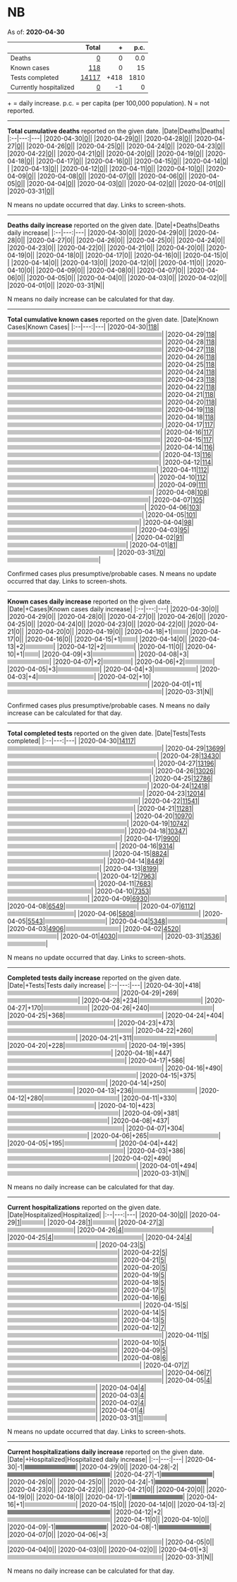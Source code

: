 # NB

As of: **2020-04-30**

||Total|+|p.c.|
|--|---:|---:|---:|
|Deaths|[0](https://github.com/johanley/covid-19-canada/blob/master/data/screenshots/2020-04-30_21h15mADT/nb.png)|0|0.0|
|Known cases|[118](https://github.com/johanley/covid-19-canada/blob/master/data/screenshots/2020-04-30_21h15mADT/nb.png)|0|15|
|Tests completed|[14117](https://github.com/johanley/covid-19-canada/blob/master/data/screenshots/2020-04-30_21h15mADT/nb.png)|+418|1810|
|Currently hospitalized|[0](https://github.com/johanley/covid-19-canada/blob/master/data/screenshots/2020-04-30_21h15mADT/nb.png)|-1|0|

\+ = daily increase.
p.c. = per capita (per 100,000 population).
N = not reported.



***

**Total cumulative deaths** reported on the given date.
|Date|Deaths|Deaths|
|:--|---:|---|
|2020-04-30|[0](https://github.com/johanley/covid-19-canada/blob/master/data/screenshots/2020-04-30_21h15mADT/nb.png)|<img src='bar.png' height='10' width='0' title='0'>|
|2020-04-29|[0](https://github.com/johanley/covid-19-canada/blob/master/data/screenshots/2020-04-29_21h15mADT/nb.png)|<img src='bar.png' height='10' width='0' title='0'>|
|2020-04-28|[0](https://github.com/johanley/covid-19-canada/blob/master/data/screenshots/2020-04-28_21h15mADT/nb.png)|<img src='bar.png' height='10' width='0' title='0'>|
|2020-04-27|[0](https://github.com/johanley/covid-19-canada/blob/master/data/screenshots/2020-04-27_21h15mADT/nb.png)|<img src='bar.png' height='10' width='0' title='0'>|
|2020-04-26|[0](https://github.com/johanley/covid-19-canada/blob/master/data/screenshots/2020-04-26_21h00mADT/nb.png)|<img src='bar.png' height='10' width='0' title='0'>|
|2020-04-25|[0](https://github.com/johanley/covid-19-canada/blob/master/data/screenshots/2020-04-25_21h30mADT/nb.png)|<img src='bar.png' height='10' width='0' title='0'>|
|2020-04-24|[0](https://github.com/johanley/covid-19-canada/blob/master/data/screenshots/2020-04-24_21h15mADT/nb.png)|<img src='bar.png' height='10' width='0' title='0'>|
|2020-04-23|[0](https://github.com/johanley/covid-19-canada/blob/master/data/screenshots/2020-04-23_21h30mADT/nb.png)|<img src='bar.png' height='10' width='0' title='0'>|
|2020-04-22|[0](https://github.com/johanley/covid-19-canada/blob/master/data/screenshots/2020-04-22_21h30mADT/nb.png)|<img src='bar.png' height='10' width='0' title='0'>|
|2020-04-21|[0](https://github.com/johanley/covid-19-canada/blob/master/data/screenshots/2020-04-21_21h30mADT/nb.png)|<img src='bar.png' height='10' width='0' title='0'>|
|2020-04-20|[0](https://github.com/johanley/covid-19-canada/blob/master/data/screenshots/2020-04-20_21h15mADT/nb.png)|<img src='bar.png' height='10' width='0' title='0'>|
|2020-04-19|[0](https://github.com/johanley/covid-19-canada/blob/master/data/screenshots/2020-04-19_19h30mADT/nb.png)|<img src='bar.png' height='10' width='0' title='0'>|
|2020-04-18|[0](https://github.com/johanley/covid-19-canada/blob/master/data/screenshots/2020-04-18_21h30mADT/nb.png)|<img src='bar.png' height='10' width='0' title='0'>|
|2020-04-17|[0](https://github.com/johanley/covid-19-canada/blob/master/data/screenshots/2020-04-17_21h00mADT/nb.png)|<img src='bar.png' height='10' width='0' title='0'>|
|2020-04-16|[0](https://github.com/johanley/covid-19-canada/blob/master/data/screenshots/2020-04-16_21h00mADT/nb.png)|<img src='bar.png' height='10' width='0' title='0'>|
|2020-04-15|[0](https://github.com/johanley/covid-19-canada/blob/master/data/screenshots/2020-04-15_21h00mADT/nb.png)|<img src='bar.png' height='10' width='0' title='0'>|
|2020-04-14|[0](https://github.com/johanley/covid-19-canada/blob/master/data/screenshots/2020-04-14_21h00mADT/nb.png)|<img src='bar.png' height='10' width='0' title='0'>|
|2020-04-13|[0](https://github.com/johanley/covid-19-canada/blob/master/data/screenshots/2020-04-13_21h00mADT/nb.png)|<img src='bar.png' height='10' width='0' title='0'>|
|2020-04-12|[0](https://github.com/johanley/covid-19-canada/blob/master/data/screenshots/2020-04-12_21h30mADT/nb.png)|<img src='bar.png' height='10' width='0' title='0'>|
|2020-04-11|[0](https://github.com/johanley/covid-19-canada/blob/master/data/screenshots/2020-04-11_21h00mADT/nb.png)|<img src='bar.png' height='10' width='0' title='0'>|
|2020-04-10|[0](https://github.com/johanley/covid-19-canada/blob/master/data/screenshots/2020-04-10_21h30mADT/nb.png)|<img src='bar.png' height='10' width='0' title='0'>|
|2020-04-09|[0](https://github.com/johanley/covid-19-canada/blob/master/data/screenshots/2020-04-09_22h00mADT/nb.png)|<img src='bar.png' height='10' width='0' title='0'>|
|2020-04-08|[0](https://github.com/johanley/covid-19-canada/blob/master/data/screenshots/2020-04-08_21h30mADT/nb.png)|<img src='bar.png' height='10' width='0' title='0'>|
|2020-04-07|[0](https://github.com/johanley/covid-19-canada/blob/master/data/screenshots/2020-04-07_21h45mADT/nb.png)|<img src='bar.png' height='10' width='0' title='0'>|
|2020-04-06|[0](https://github.com/johanley/covid-19-canada/blob/master/data/screenshots/2020-04-06_21h45mADT/nb.png)|<img src='bar.png' height='10' width='0' title='0'>|
|2020-04-05|[0](https://github.com/johanley/covid-19-canada/blob/master/data/screenshots/2020-04-05_21h30mADT/nb.png)|<img src='bar.png' height='10' width='0' title='0'>|
|2020-04-04|[0](https://github.com/johanley/covid-19-canada/blob/master/data/screenshots/2020-04-04_21h00mADT/nb.png)|<img src='bar.png' height='10' width='0' title='0'>|
|2020-04-03|[0](https://github.com/johanley/covid-19-canada/blob/master/data/screenshots/2020-04-03_21h30mADT/nb.png)|<img src='bar.png' height='10' width='0' title='0'>|
|2020-04-02|[0](https://github.com/johanley/covid-19-canada/blob/master/data/screenshots/2020-04-02_22h00mADT/nb.png)|<img src='bar.png' height='10' width='0' title='0'>|
|2020-04-01|[0](https://github.com/johanley/covid-19-canada/blob/master/data/screenshots/2020-04-01_22h00mADT/nb.png)|<img src='bar.png' height='10' width='0' title='0'>|
|2020-03-31|[0](https://github.com/johanley/covid-19-canada/blob/master/data/screenshots/2020-03-31_22h00mADT/nb.png)|<img src='bar.png' height='10' width='0' title='0'>|


N means no update occurred that day. Links to screen-shots.


***

**Deaths daily increase** reported on the given date.
|Date|+Deaths|Deaths daily increase|
|:--|---:|---|
|2020-04-30|0|<img src='bar.png' height='10' width='0' title='0'>|
|2020-04-29|0|<img src='bar.png' height='10' width='0' title='0'>|
|2020-04-28|0|<img src='bar.png' height='10' width='0' title='0'>|
|2020-04-27|0|<img src='bar.png' height='10' width='0' title='0'>|
|2020-04-26|0|<img src='bar.png' height='10' width='0' title='0'>|
|2020-04-25|0|<img src='bar.png' height='10' width='0' title='0'>|
|2020-04-24|0|<img src='bar.png' height='10' width='0' title='0'>|
|2020-04-23|0|<img src='bar.png' height='10' width='0' title='0'>|
|2020-04-22|0|<img src='bar.png' height='10' width='0' title='0'>|
|2020-04-21|0|<img src='bar.png' height='10' width='0' title='0'>|
|2020-04-20|0|<img src='bar.png' height='10' width='0' title='0'>|
|2020-04-19|0|<img src='bar.png' height='10' width='0' title='0'>|
|2020-04-18|0|<img src='bar.png' height='10' width='0' title='0'>|
|2020-04-17|0|<img src='bar.png' height='10' width='0' title='0'>|
|2020-04-16|0|<img src='bar.png' height='10' width='0' title='0'>|
|2020-04-15|0|<img src='bar.png' height='10' width='0' title='0'>|
|2020-04-14|0|<img src='bar.png' height='10' width='0' title='0'>|
|2020-04-13|0|<img src='bar.png' height='10' width='0' title='0'>|
|2020-04-12|0|<img src='bar.png' height='10' width='0' title='0'>|
|2020-04-11|0|<img src='bar.png' height='10' width='0' title='0'>|
|2020-04-10|0|<img src='bar.png' height='10' width='0' title='0'>|
|2020-04-09|0|<img src='bar.png' height='10' width='0' title='0'>|
|2020-04-08|0|<img src='bar.png' height='10' width='0' title='0'>|
|2020-04-07|0|<img src='bar.png' height='10' width='0' title='0'>|
|2020-04-06|0|<img src='bar.png' height='10' width='0' title='0'>|
|2020-04-05|0|<img src='bar.png' height='10' width='0' title='0'>|
|2020-04-04|0|<img src='bar.png' height='10' width='0' title='0'>|
|2020-04-03|0|<img src='bar.png' height='10' width='0' title='0'>|
|2020-04-02|0|<img src='bar.png' height='10' width='0' title='0'>|
|2020-04-01|0|<img src='bar.png' height='10' width='0' title='0'>|
|2020-03-31|N|<img src='bar.png' height='10' width='0' title='N'>|


N means no daily increase can be calculated for that day.




***

**Total cumulative known cases** reported on the given date.
|Date|Known Cases|Known Cases|
|:--|---:|---|
|2020-04-30|[118](https://github.com/johanley/covid-19-canada/blob/master/data/screenshots/2020-04-30_21h15mADT/nb.png)|<img src='bar.png' height='10' width='350' title='118'>|
|2020-04-29|[118](https://github.com/johanley/covid-19-canada/blob/master/data/screenshots/2020-04-29_21h15mADT/nb.png)|<img src='bar.png' height='10' width='350' title='118'>|
|2020-04-28|[118](https://github.com/johanley/covid-19-canada/blob/master/data/screenshots/2020-04-28_21h15mADT/nb.png)|<img src='bar.png' height='10' width='350' title='118'>|
|2020-04-27|[118](https://github.com/johanley/covid-19-canada/blob/master/data/screenshots/2020-04-27_21h15mADT/nb.png)|<img src='bar.png' height='10' width='350' title='118'>|
|2020-04-26|[118](https://github.com/johanley/covid-19-canada/blob/master/data/screenshots/2020-04-26_21h00mADT/nb.png)|<img src='bar.png' height='10' width='350' title='118'>|
|2020-04-25|[118](https://github.com/johanley/covid-19-canada/blob/master/data/screenshots/2020-04-25_21h30mADT/nb.png)|<img src='bar.png' height='10' width='350' title='118'>|
|2020-04-24|[118](https://github.com/johanley/covid-19-canada/blob/master/data/screenshots/2020-04-24_21h15mADT/nb.png)|<img src='bar.png' height='10' width='350' title='118'>|
|2020-04-23|[118](https://github.com/johanley/covid-19-canada/blob/master/data/screenshots/2020-04-23_21h30mADT/nb.png)|<img src='bar.png' height='10' width='350' title='118'>|
|2020-04-22|[118](https://github.com/johanley/covid-19-canada/blob/master/data/screenshots/2020-04-22_21h30mADT/nb.png)|<img src='bar.png' height='10' width='350' title='118'>|
|2020-04-21|[118](https://github.com/johanley/covid-19-canada/blob/master/data/screenshots/2020-04-21_21h30mADT/nb.png)|<img src='bar.png' height='10' width='350' title='118'>|
|2020-04-20|[118](https://github.com/johanley/covid-19-canada/blob/master/data/screenshots/2020-04-20_21h15mADT/nb.png)|<img src='bar.png' height='10' width='350' title='118'>|
|2020-04-19|[118](https://github.com/johanley/covid-19-canada/blob/master/data/screenshots/2020-04-19_19h30mADT/nb.png)|<img src='bar.png' height='10' width='350' title='118'>|
|2020-04-18|[118](https://github.com/johanley/covid-19-canada/blob/master/data/screenshots/2020-04-18_21h30mADT/nb.png)|<img src='bar.png' height='10' width='350' title='118'>|
|2020-04-17|[117](https://github.com/johanley/covid-19-canada/blob/master/data/screenshots/2020-04-17_21h00mADT/nb.png)|<img src='bar.png' height='10' width='347' title='117'>|
|2020-04-16|[117](https://github.com/johanley/covid-19-canada/blob/master/data/screenshots/2020-04-16_21h00mADT/nb.png)|<img src='bar.png' height='10' width='347' title='117'>|
|2020-04-15|[117](https://github.com/johanley/covid-19-canada/blob/master/data/screenshots/2020-04-15_21h00mADT/nb.png)|<img src='bar.png' height='10' width='347' title='117'>|
|2020-04-14|[116](https://github.com/johanley/covid-19-canada/blob/master/data/screenshots/2020-04-14_21h00mADT/nb.png)|<img src='bar.png' height='10' width='344' title='116'>|
|2020-04-13|[116](https://github.com/johanley/covid-19-canada/blob/master/data/screenshots/2020-04-13_21h00mADT/nb.png)|<img src='bar.png' height='10' width='344' title='116'>|
|2020-04-12|[114](https://github.com/johanley/covid-19-canada/blob/master/data/screenshots/2020-04-12_21h30mADT/nb.png)|<img src='bar.png' height='10' width='338' title='114'>|
|2020-04-11|[112](https://github.com/johanley/covid-19-canada/blob/master/data/screenshots/2020-04-11_21h00mADT/nb.png)|<img src='bar.png' height='10' width='332' title='112'>|
|2020-04-10|[112](https://github.com/johanley/covid-19-canada/blob/master/data/screenshots/2020-04-10_21h30mADT/nb.png)|<img src='bar.png' height='10' width='332' title='112'>|
|2020-04-09|[111](https://github.com/johanley/covid-19-canada/blob/master/data/screenshots/2020-04-09_22h00mADT/nb.png)|<img src='bar.png' height='10' width='329' title='111'>|
|2020-04-08|[108](https://github.com/johanley/covid-19-canada/blob/master/data/screenshots/2020-04-08_21h30mADT/nb.png)|<img src='bar.png' height='10' width='320' title='108'>|
|2020-04-07|[105](https://github.com/johanley/covid-19-canada/blob/master/data/screenshots/2020-04-07_21h45mADT/nb.png)|<img src='bar.png' height='10' width='311' title='105'>|
|2020-04-06|[103](https://github.com/johanley/covid-19-canada/blob/master/data/screenshots/2020-04-06_21h45mADT/nb.png)|<img src='bar.png' height='10' width='305' title='103'>|
|2020-04-05|[101](https://github.com/johanley/covid-19-canada/blob/master/data/screenshots/2020-04-05_21h30mADT/nb.png)|<img src='bar.png' height='10' width='299' title='101'>|
|2020-04-04|[98](https://github.com/johanley/covid-19-canada/blob/master/data/screenshots/2020-04-04_21h00mADT/nb.png)|<img src='bar.png' height='10' width='290' title='98'>|
|2020-04-03|[95](https://github.com/johanley/covid-19-canada/blob/master/data/screenshots/2020-04-03_21h30mADT/nb.png)|<img src='bar.png' height='10' width='281' title='95'>|
|2020-04-02|[91](https://github.com/johanley/covid-19-canada/blob/master/data/screenshots/2020-04-02_22h00mADT/nb.png)|<img src='bar.png' height='10' width='269' title='91'>|
|2020-04-01|[81](https://github.com/johanley/covid-19-canada/blob/master/data/screenshots/2020-04-01_22h00mADT/nb.png)|<img src='bar.png' height='10' width='240' title='81'>|
|2020-03-31|[70](https://github.com/johanley/covid-19-canada/blob/master/data/screenshots/2020-03-31_22h00mADT/nb.png)|<img src='bar.png' height='10' width='207' title='70'>|


Confirmed cases plus presumptive/probable cases. N means no update occurred that day. Links to screen-shots.

***

**Known cases daily increase** reported on the given date.
|Date|+Cases|Known cases daily increase|
|:--|---:|---|
|2020-04-30|0|<img src='bar.png' height='10' width='0' title='0'>|
|2020-04-29|0|<img src='bar.png' height='10' width='0' title='0'>|
|2020-04-28|0|<img src='bar.png' height='10' width='0' title='0'>|
|2020-04-27|0|<img src='bar.png' height='10' width='0' title='0'>|
|2020-04-26|0|<img src='bar.png' height='10' width='0' title='0'>|
|2020-04-25|0|<img src='bar.png' height='10' width='0' title='0'>|
|2020-04-24|0|<img src='bar.png' height='10' width='0' title='0'>|
|2020-04-23|0|<img src='bar.png' height='10' width='0' title='0'>|
|2020-04-22|0|<img src='bar.png' height='10' width='0' title='0'>|
|2020-04-21|0|<img src='bar.png' height='10' width='0' title='0'>|
|2020-04-20|0|<img src='bar.png' height='10' width='0' title='0'>|
|2020-04-19|0|<img src='bar.png' height='10' width='0' title='0'>|
|2020-04-18|+1|<img src='bar.png' height='10' width='31' title='1'>|
|2020-04-17|0|<img src='bar.png' height='10' width='0' title='0'>|
|2020-04-16|0|<img src='bar.png' height='10' width='0' title='0'>|
|2020-04-15|+1|<img src='bar.png' height='10' width='31' title='1'>|
|2020-04-14|0|<img src='bar.png' height='10' width='0' title='0'>|
|2020-04-13|+2|<img src='bar.png' height='10' width='63' title='2'>|
|2020-04-12|+2|<img src='bar.png' height='10' width='63' title='2'>|
|2020-04-11|0|<img src='bar.png' height='10' width='0' title='0'>|
|2020-04-10|+1|<img src='bar.png' height='10' width='31' title='1'>|
|2020-04-09|+3|<img src='bar.png' height='10' width='95' title='3'>|
|2020-04-08|+3|<img src='bar.png' height='10' width='95' title='3'>|
|2020-04-07|+2|<img src='bar.png' height='10' width='63' title='2'>|
|2020-04-06|+2|<img src='bar.png' height='10' width='63' title='2'>|
|2020-04-05|+3|<img src='bar.png' height='10' width='95' title='3'>|
|2020-04-04|+3|<img src='bar.png' height='10' width='95' title='3'>|
|2020-04-03|+4|<img src='bar.png' height='10' width='127' title='4'>|
|2020-04-02|+10|<img src='bar.png' height='10' width='318' title='10'>|
|2020-04-01|+11|<img src='bar.png' height='10' width='350' title='11'>|
|2020-03-31|N|<img src='bar.png' height='10' width='0' title='N'>|


Confirmed cases plus presumptive/probable cases. 
N means no daily increase can be calculated for that day.

***




**Total completed tests** reported on the given date.
|Date|Tests|Tests completed|
|:--|---:|---|
|2020-04-30|[14117](https://github.com/johanley/covid-19-canada/blob/master/data/screenshots/2020-04-30_21h15mADT/nb.png)|<img src='bar.png' height='10' width='350' title='14117'>|
|2020-04-29|[13699](https://github.com/johanley/covid-19-canada/blob/master/data/screenshots/2020-04-29_21h15mADT/nb.png)|<img src='bar.png' height='10' width='339' title='13699'>|
|2020-04-28|[13430](https://github.com/johanley/covid-19-canada/blob/master/data/screenshots/2020-04-28_21h15mADT/nb.png)|<img src='bar.png' height='10' width='332' title='13430'>|
|2020-04-27|[13196](https://github.com/johanley/covid-19-canada/blob/master/data/screenshots/2020-04-27_21h15mADT/nb.png)|<img src='bar.png' height='10' width='327' title='13196'>|
|2020-04-26|[13026](https://github.com/johanley/covid-19-canada/blob/master/data/screenshots/2020-04-26_21h00mADT/nb.png)|<img src='bar.png' height='10' width='322' title='13026'>|
|2020-04-25|[12786](https://github.com/johanley/covid-19-canada/blob/master/data/screenshots/2020-04-25_21h30mADT/nb.png)|<img src='bar.png' height='10' width='317' title='12786'>|
|2020-04-24|[12418](https://github.com/johanley/covid-19-canada/blob/master/data/screenshots/2020-04-24_21h15mADT/nb.png)|<img src='bar.png' height='10' width='307' title='12418'>|
|2020-04-23|[12014](https://github.com/johanley/covid-19-canada/blob/master/data/screenshots/2020-04-23_21h30mADT/nb.png)|<img src='bar.png' height='10' width='297' title='12014'>|
|2020-04-22|[11541](https://github.com/johanley/covid-19-canada/blob/master/data/screenshots/2020-04-22_21h30mADT/nb.png)|<img src='bar.png' height='10' width='286' title='11541'>|
|2020-04-21|[11281](https://github.com/johanley/covid-19-canada/blob/master/data/screenshots/2020-04-21_21h30mADT/nb.png)|<img src='bar.png' height='10' width='279' title='11281'>|
|2020-04-20|[10970](https://github.com/johanley/covid-19-canada/blob/master/data/screenshots/2020-04-20_21h15mADT/nb.png)|<img src='bar.png' height='10' width='271' title='10970'>|
|2020-04-19|[10742](https://github.com/johanley/covid-19-canada/blob/master/data/screenshots/2020-04-19_19h30mADT/nb.png)|<img src='bar.png' height='10' width='266' title='10742'>|
|2020-04-18|[10347](https://github.com/johanley/covid-19-canada/blob/master/data/screenshots/2020-04-18_21h30mADT/nb.png)|<img src='bar.png' height='10' width='256' title='10347'>|
|2020-04-17|[9900](https://github.com/johanley/covid-19-canada/blob/master/data/screenshots/2020-04-17_21h00mADT/nb.png)|<img src='bar.png' height='10' width='245' title='9900'>|
|2020-04-16|[9314](https://github.com/johanley/covid-19-canada/blob/master/data/screenshots/2020-04-16_21h00mADT/nb.png)|<img src='bar.png' height='10' width='230' title='9314'>|
|2020-04-15|[8824](https://github.com/johanley/covid-19-canada/blob/master/data/screenshots/2020-04-15_21h00mADT/nb.png)|<img src='bar.png' height='10' width='218' title='8824'>|
|2020-04-14|[8449](https://github.com/johanley/covid-19-canada/blob/master/data/screenshots/2020-04-14_21h00mADT/nb.png)|<img src='bar.png' height='10' width='209' title='8449'>|
|2020-04-13|[8199](https://github.com/johanley/covid-19-canada/blob/master/data/screenshots/2020-04-13_21h00mADT/nb.png)|<img src='bar.png' height='10' width='203' title='8199'>|
|2020-04-12|[7963](https://github.com/johanley/covid-19-canada/blob/master/data/screenshots/2020-04-12_21h30mADT/nb.png)|<img src='bar.png' height='10' width='197' title='7963'>|
|2020-04-11|[7683](https://github.com/johanley/covid-19-canada/blob/master/data/screenshots/2020-04-11_21h00mADT/nb.png)|<img src='bar.png' height='10' width='190' title='7683'>|
|2020-04-10|[7353](https://github.com/johanley/covid-19-canada/blob/master/data/screenshots/2020-04-10_21h30mADT/nb.png)|<img src='bar.png' height='10' width='182' title='7353'>|
|2020-04-09|[6930](https://github.com/johanley/covid-19-canada/blob/master/data/screenshots/2020-04-09_22h00mADT/nb.png)|<img src='bar.png' height='10' width='171' title='6930'>|
|2020-04-08|[6549](https://github.com/johanley/covid-19-canada/blob/master/data/screenshots/2020-04-08_21h30mADT/nb.png)|<img src='bar.png' height='10' width='162' title='6549'>|
|2020-04-07|[6112](https://github.com/johanley/covid-19-canada/blob/master/data/screenshots/2020-04-07_21h45mADT/nb.png)|<img src='bar.png' height='10' width='151' title='6112'>|
|2020-04-06|[5808](https://github.com/johanley/covid-19-canada/blob/master/data/screenshots/2020-04-06_21h45mADT/nb.png)|<img src='bar.png' height='10' width='143' title='5808'>|
|2020-04-05|[5543](https://github.com/johanley/covid-19-canada/blob/master/data/screenshots/2020-04-05_21h30mADT/nb.png)|<img src='bar.png' height='10' width='137' title='5543'>|
|2020-04-04|[5348](https://github.com/johanley/covid-19-canada/blob/master/data/screenshots/2020-04-04_21h00mADT/nb.png)|<img src='bar.png' height='10' width='132' title='5348'>|
|2020-04-03|[4906](https://github.com/johanley/covid-19-canada/blob/master/data/screenshots/2020-04-03_21h30mADT/nb.png)|<img src='bar.png' height='10' width='121' title='4906'>|
|2020-04-02|[4520](https://github.com/johanley/covid-19-canada/blob/master/data/screenshots/2020-04-02_22h00mADT/nb.png)|<img src='bar.png' height='10' width='112' title='4520'>|
|2020-04-01|[4030](https://github.com/johanley/covid-19-canada/blob/master/data/screenshots/2020-04-01_22h00mADT/nb.png)|<img src='bar.png' height='10' width='99' title='4030'>|
|2020-03-31|[3536](https://github.com/johanley/covid-19-canada/blob/master/data/screenshots/2020-03-31_22h00mADT/nb.png)|<img src='bar.png' height='10' width='87' title='3536'>|


N means no update occurred that day. Links to screen-shots.

***

**Completed tests daily increase** reported on the given date.
|Date|+Tests|Tests daily increase|
|:--|---:|---|
|2020-04-30|+418|<img src='bar.png' height='10' width='249' title='418'>|
|2020-04-29|+269|<img src='bar.png' height='10' width='160' title='269'>|
|2020-04-28|+234|<img src='bar.png' height='10' width='139' title='234'>|
|2020-04-27|+170|<img src='bar.png' height='10' width='101' title='170'>|
|2020-04-26|+240|<img src='bar.png' height='10' width='143' title='240'>|
|2020-04-25|+368|<img src='bar.png' height='10' width='219' title='368'>|
|2020-04-24|+404|<img src='bar.png' height='10' width='241' title='404'>|
|2020-04-23|+473|<img src='bar.png' height='10' width='282' title='473'>|
|2020-04-22|+260|<img src='bar.png' height='10' width='155' title='260'>|
|2020-04-21|+311|<img src='bar.png' height='10' width='185' title='311'>|
|2020-04-20|+228|<img src='bar.png' height='10' width='136' title='228'>|
|2020-04-19|+395|<img src='bar.png' height='10' width='235' title='395'>|
|2020-04-18|+447|<img src='bar.png' height='10' width='266' title='447'>|
|2020-04-17|+586|<img src='bar.png' height='10' width='350' title='586'>|
|2020-04-16|+490|<img src='bar.png' height='10' width='292' title='490'>|
|2020-04-15|+375|<img src='bar.png' height='10' width='223' title='375'>|
|2020-04-14|+250|<img src='bar.png' height='10' width='149' title='250'>|
|2020-04-13|+236|<img src='bar.png' height='10' width='140' title='236'>|
|2020-04-12|+280|<img src='bar.png' height='10' width='167' title='280'>|
|2020-04-11|+330|<img src='bar.png' height='10' width='197' title='330'>|
|2020-04-10|+423|<img src='bar.png' height='10' width='252' title='423'>|
|2020-04-09|+381|<img src='bar.png' height='10' width='227' title='381'>|
|2020-04-08|+437|<img src='bar.png' height='10' width='261' title='437'>|
|2020-04-07|+304|<img src='bar.png' height='10' width='181' title='304'>|
|2020-04-06|+265|<img src='bar.png' height='10' width='158' title='265'>|
|2020-04-05|+195|<img src='bar.png' height='10' width='116' title='195'>|
|2020-04-04|+442|<img src='bar.png' height='10' width='263' title='442'>|
|2020-04-03|+386|<img src='bar.png' height='10' width='230' title='386'>|
|2020-04-02|+490|<img src='bar.png' height='10' width='292' title='490'>|
|2020-04-01|+494|<img src='bar.png' height='10' width='295' title='494'>|
|2020-03-31|N|<img src='bar.png' height='10' width='0' title='N'>|


N means no daily increase can be calculated for that day.

***


**Current hospitalizations** reported on the given date.
|Date|Hospitalized|Hospitalized|
|:--|---:|---|
|2020-04-30|[0](https://github.com/johanley/covid-19-canada/blob/master/data/screenshots/2020-04-30_21h15mADT/nb.png)|<img src='bar.png' height='10' width='0' title='0'>|
|2020-04-29|[1](https://github.com/johanley/covid-19-canada/blob/master/data/screenshots/2020-04-29_21h15mADT/nb.png)|<img src='bar.png' height='10' width='50' title='1'>|
|2020-04-28|[1](https://github.com/johanley/covid-19-canada/blob/master/data/screenshots/2020-04-28_21h15mADT/nb.png)|<img src='bar.png' height='10' width='50' title='1'>|
|2020-04-27|[3](https://github.com/johanley/covid-19-canada/blob/master/data/screenshots/2020-04-27_21h15mADT/nb.png)|<img src='bar.png' height='10' width='150' title='3'>|
|2020-04-26|[4](https://github.com/johanley/covid-19-canada/blob/master/data/screenshots/2020-04-26_21h00mADT/nb.png)|<img src='bar.png' height='10' width='200' title='4'>|
|2020-04-25|[4](https://github.com/johanley/covid-19-canada/blob/master/data/screenshots/2020-04-25_21h30mADT/nb.png)|<img src='bar.png' height='10' width='200' title='4'>|
|2020-04-24|[4](https://github.com/johanley/covid-19-canada/blob/master/data/screenshots/2020-04-24_21h15mADT/nb.png)|<img src='bar.png' height='10' width='200' title='4'>|
|2020-04-23|[5](https://github.com/johanley/covid-19-canada/blob/master/data/screenshots/2020-04-23_21h30mADT/nb.png)|<img src='bar.png' height='10' width='250' title='5'>|
|2020-04-22|[5](https://github.com/johanley/covid-19-canada/blob/master/data/screenshots/2020-04-22_21h30mADT/nb.png)|<img src='bar.png' height='10' width='250' title='5'>|
|2020-04-21|[5](https://github.com/johanley/covid-19-canada/blob/master/data/screenshots/2020-04-21_21h30mADT/nb.png)|<img src='bar.png' height='10' width='250' title='5'>|
|2020-04-20|[5](https://github.com/johanley/covid-19-canada/blob/master/data/screenshots/2020-04-20_21h15mADT/nb.png)|<img src='bar.png' height='10' width='250' title='5'>|
|2020-04-19|[5](https://github.com/johanley/covid-19-canada/blob/master/data/screenshots/2020-04-19_19h30mADT/nb.png)|<img src='bar.png' height='10' width='250' title='5'>|
|2020-04-18|[5](https://github.com/johanley/covid-19-canada/blob/master/data/screenshots/2020-04-18_21h30mADT/nb.png)|<img src='bar.png' height='10' width='250' title='5'>|
|2020-04-17|[5](https://github.com/johanley/covid-19-canada/blob/master/data/screenshots/2020-04-17_21h00mADT/nb.png)|<img src='bar.png' height='10' width='250' title='5'>|
|2020-04-16|[6](https://github.com/johanley/covid-19-canada/blob/master/data/screenshots/2020-04-16_21h00mADT/nb.png)|<img src='bar.png' height='10' width='300' title='6'>|
|2020-04-15|[5](https://github.com/johanley/covid-19-canada/blob/master/data/screenshots/2020-04-15_21h00mADT/nb.png)|<img src='bar.png' height='10' width='250' title='5'>|
|2020-04-14|[5](https://github.com/johanley/covid-19-canada/blob/master/data/screenshots/2020-04-14_21h00mADT/nb.png)|<img src='bar.png' height='10' width='250' title='5'>|
|2020-04-13|[5](https://github.com/johanley/covid-19-canada/blob/master/data/screenshots/2020-04-13_21h00mADT/nb.png)|<img src='bar.png' height='10' width='250' title='5'>|
|2020-04-12|[7](https://github.com/johanley/covid-19-canada/blob/master/data/screenshots/2020-04-12_21h30mADT/nb.png)|<img src='bar.png' height='10' width='350' title='7'>|
|2020-04-11|[5](https://github.com/johanley/covid-19-canada/blob/master/data/screenshots/2020-04-11_21h00mADT/nb.png)|<img src='bar.png' height='10' width='250' title='5'>|
|2020-04-10|[5](https://github.com/johanley/covid-19-canada/blob/master/data/screenshots/2020-04-10_21h30mADT/nb.png)|<img src='bar.png' height='10' width='250' title='5'>|
|2020-04-09|[5](https://github.com/johanley/covid-19-canada/blob/master/data/screenshots/2020-04-09_22h00mADT/nb.png)|<img src='bar.png' height='10' width='250' title='5'>|
|2020-04-08|[6](https://github.com/johanley/covid-19-canada/blob/master/data/screenshots/2020-04-08_21h30mADT/nb.png)|<img src='bar.png' height='10' width='300' title='6'>|
|2020-04-07|[7](https://github.com/johanley/covid-19-canada/blob/master/data/screenshots/2020-04-07_21h45mADT/nb.png)|<img src='bar.png' height='10' width='350' title='7'>|
|2020-04-06|[7](https://github.com/johanley/covid-19-canada/blob/master/data/screenshots/2020-04-06_21h45mADT/nb.png)|<img src='bar.png' height='10' width='350' title='7'>|
|2020-04-05|[4](https://github.com/johanley/covid-19-canada/blob/master/data/screenshots/2020-04-05_21h30mADT/nb.png)|<img src='bar.png' height='10' width='200' title='4'>|
|2020-04-04|[4](https://github.com/johanley/covid-19-canada/blob/master/data/screenshots/2020-04-04_21h00mADT/nb.png)|<img src='bar.png' height='10' width='200' title='4'>|
|2020-04-03|[4](https://github.com/johanley/covid-19-canada/blob/master/data/screenshots/2020-04-03_21h30mADT/nb.png)|<img src='bar.png' height='10' width='200' title='4'>|
|2020-04-02|[4](https://github.com/johanley/covid-19-canada/blob/master/data/screenshots/2020-04-02_22h00mADT/nb.png)|<img src='bar.png' height='10' width='200' title='4'>|
|2020-04-01|[4](https://github.com/johanley/covid-19-canada/blob/master/data/screenshots/2020-04-01_22h00mADT/nb.png)|<img src='bar.png' height='10' width='200' title='4'>|
|2020-03-31|[1](https://github.com/johanley/covid-19-canada/blob/master/data/screenshots/2020-03-31_22h00mADT/nb.png)|<img src='bar.png' height='10' width='50' title='1'>|


N means no update occurred that day. Links to screen-shots.

***

**Current hospitalizations daily increase** reported on the given date.
|Date|+Hospitalized|Hospitalized daily increase|
|:--|---:|---|
|2020-04-30|-1|<img src='negative.png' height='10' width='116' title='-1'>|
|2020-04-29|0|<img src='bar.png' height='10' width='0' title='0'>|
|2020-04-28|-2|<img src='negative.png' height='10' width='233' title='-2'>|
|2020-04-27|-1|<img src='negative.png' height='10' width='116' title='-1'>|
|2020-04-26|0|<img src='bar.png' height='10' width='0' title='0'>|
|2020-04-25|0|<img src='bar.png' height='10' width='0' title='0'>|
|2020-04-24|-1|<img src='negative.png' height='10' width='116' title='-1'>|
|2020-04-23|0|<img src='bar.png' height='10' width='0' title='0'>|
|2020-04-22|0|<img src='bar.png' height='10' width='0' title='0'>|
|2020-04-21|0|<img src='bar.png' height='10' width='0' title='0'>|
|2020-04-20|0|<img src='bar.png' height='10' width='0' title='0'>|
|2020-04-19|0|<img src='bar.png' height='10' width='0' title='0'>|
|2020-04-18|0|<img src='bar.png' height='10' width='0' title='0'>|
|2020-04-17|-1|<img src='negative.png' height='10' width='116' title='-1'>|
|2020-04-16|+1|<img src='bar.png' height='10' width='116' title='1'>|
|2020-04-15|0|<img src='bar.png' height='10' width='0' title='0'>|
|2020-04-14|0|<img src='bar.png' height='10' width='0' title='0'>|
|2020-04-13|-2|<img src='negative.png' height='10' width='233' title='-2'>|
|2020-04-12|+2|<img src='bar.png' height='10' width='233' title='2'>|
|2020-04-11|0|<img src='bar.png' height='10' width='0' title='0'>|
|2020-04-10|0|<img src='bar.png' height='10' width='0' title='0'>|
|2020-04-09|-1|<img src='negative.png' height='10' width='116' title='-1'>|
|2020-04-08|-1|<img src='negative.png' height='10' width='116' title='-1'>|
|2020-04-07|0|<img src='bar.png' height='10' width='0' title='0'>|
|2020-04-06|+3|<img src='bar.png' height='10' width='350' title='3'>|
|2020-04-05|0|<img src='bar.png' height='10' width='0' title='0'>|
|2020-04-04|0|<img src='bar.png' height='10' width='0' title='0'>|
|2020-04-03|0|<img src='bar.png' height='10' width='0' title='0'>|
|2020-04-02|0|<img src='bar.png' height='10' width='0' title='0'>|
|2020-04-01|+3|<img src='bar.png' height='10' width='350' title='3'>|
|2020-03-31|N|<img src='bar.png' height='10' width='0' title='N'>|


N means no daily increase can be calculated for that day.
